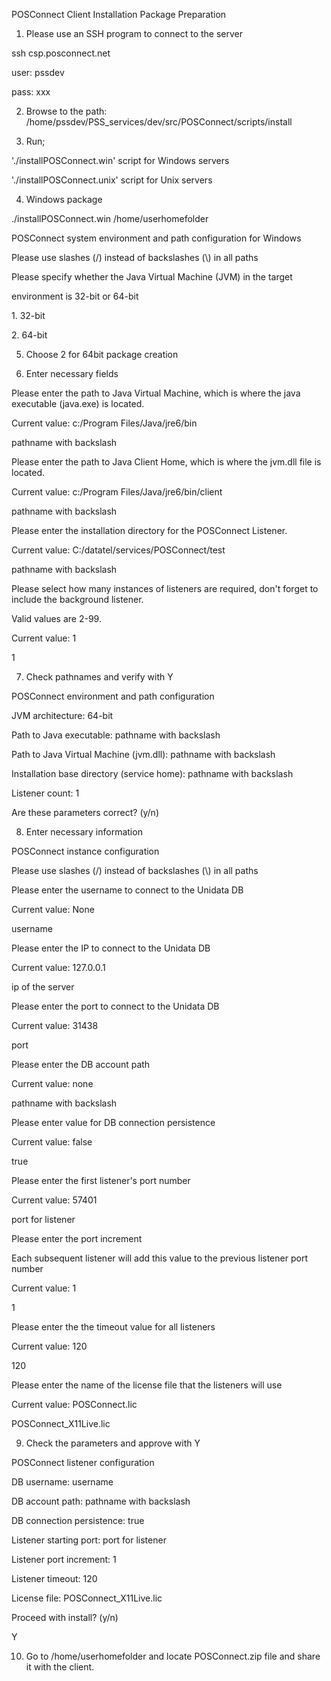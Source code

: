 POSConnect Client Installation Package Preparation

1.  Please use an SSH program to connect to the server

ssh csp.posconnect.net

user: pssdev

pass: xxx

2.  Browse to the path:\
    /home/pssdev/PSS_services/dev/src/POSConnect/scripts/install

3.  Run;

'./installPOSConnect.win' script for Windows servers

'./installPOSConnect.unix' script for Unix servers

4.  Windows package

./installPOSConnect.win /home/userhomefolder

POSConnect system environment and path configuration for Windows

Please use slashes (/) instead of backslashes (\\) in all paths

Please specify whether the Java Virtual Machine (JVM) in the target

environment is 32-bit or 64-bit

1\. 32-bit

2\. 64-bit

5.  Choose 2 for 64bit package creation

6.  Enter necessary fields

Please enter the path to Java Virtual Machine, which is where the java
executable (java.exe) is located.

Current value: c:/Program Files/Java/jre6/bin

pathname with backslash

Please enter the path to Java Client Home, which is where the jvm.dll
file is located.

Current value: c:/Program Files/Java/jre6/bin/client

pathname with backslash

Please enter the installation directory for the POSConnect Listener.

Current value: C:/datatel/services/POSConnect/test

pathname with backslash

Please select how many instances of listeners are required, don\'t
forget to include the background listener.

Valid values are 2-99.

Current value: 1

1

7.  Check pathnames and verify with Y

POSConnect environment and path configuration

JVM architecture: 64-bit

Path to Java executable: pathname with backslash

Path to Java Virtual Machine (jvm.dll): pathname with backslash

Installation base directory (service home): pathname with backslash

Listener count: 1

Are these parameters correct? (y/n)

8.  Enter necessary information

POSConnect instance configuration

Please use slashes (/) instead of backslashes (\\) in all paths

Please enter the username to connect to the Unidata DB

Current value: None

username

Please enter the IP to connect to the Unidata DB

Current value: 127.0.0.1

ip of the server

Please enter the port to connect to the Unidata DB

Current value: 31438

port

Please enter the DB account path

Current value: none

pathname with backslash

Please enter value for DB connection persistence

Current value: false

true

Please enter the first listener\'s port number

Current value: 57401

port for listener

Please enter the port increment

Each subsequent listener will add this value to the previous listener
port number

Current value: 1

1

Please enter the the timeout value for all listeners

Current value: 120

120

Please enter the name of the license file that the listeners will use

Current value: POSConnect.lic

POSConnect_X11Live.lic

9.  Check the parameters and approve with Y

POSConnect listener configuration

DB username: username

DB account path: pathname with backslash

DB connection persistence: true

Listener starting port: port for listener

Listener port increment: 1

Listener timeout: 120

License file: POSConnect_X11Live.lic

Proceed with install? (y/n)

Y

10. Go to /home/userhomefolder and locate POSConnect.zip file and share
    it with the client.
